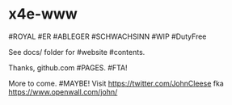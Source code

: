 # x4e-www

#ROYAL #ER #ABLEGER #SCHWACHSINN #WIP #DutyFree

See docs/ folder for #website #contents.

Thanks, github.com #PAGES. #FTA!

More to come. #MAYBE! Visit https://twitter.com/JohnCleese fka https://www.openwall.com/john/
